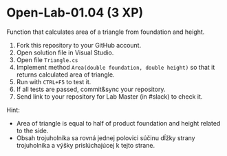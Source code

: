 # Open-Lab-01.04 (3 XP) 
Function that calculates area of a triangle from foundation and height.

1. Fork this repository to your GitHub account.
2. Open solution file in Visual Studio.
3. Open file `Triangle.cs`
4. Implement method `Area(double foundation, double height)` so that it returns calculated area of triangle.
5. Run with `CTRL+F5` to test it.
6. If all tests are passed, commit&sync your repository.
7. Send link to your repository for Lab Master (in #slack) to check it.

Hint:
* Area of triangle is equal to half of product foundation and height related to the side.
* Obsah trojuholníka sa rovná jednej polovici súčinu dĺžky strany trojuholníka a výšky prislúchajúcej k tejto strane.
